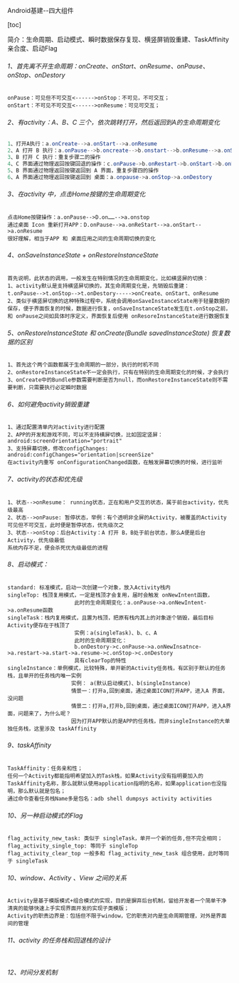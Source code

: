 Android基建--四大组件

[toc]

简介：生命周期、启动模式、瞬时数据保存复现、横竖屏销毁重建、TaskAffinity亲合度、启动Flag

###### 1、首先离不开生命周期：onCreate、onStart、onResume、onPause、onStop、onDestory

```
onPause：可见但不可交互<------>onStop：不可见，不可交互；
onStart：不可见不可交互<------>onResume：可见可交互；
```



###### 2、有activity：A、B、C 三个，依次跳转打开，然后返回到A的生命周期变化

 ```java
 1、打开A执行：a.onCreate-->a.onStart-->a.onResume
 2、A 打开 B 执行：a.onPause-->b.oncreate-->b.onstart-->b.onResume-->a.onStop
 3、B 打开 C 执行：重复步骤二的操作
 4、C 界面通过物理返回按键回退的操作：c.onPause->b.onRestart->b.onStart->b.onResume->c.onStop->c.onDestory
 5、B 界面通过物理返回按键返回到 A 界面，重复步骤四的操作
 6、A 界面通过物理返回按键返回到 桌面：a.onpause->a.onStop->a.onDestory
 ```

###### 3、在activity 中，点击Home按键的生命周期变化

```
点击Home按键操作：a.onPause-->D.on……-->a.onstop
通过桌面 Icon 重新打开APP：D.onPause-->a.onReStart-->a.onStart-->a.onResume
很好理解，相当于APP 和 桌面应用之间的生命周期切换的变化
```

###### 4、onSaveInstanceState + onRestoreInstanceState

```
首先说明，此状态的调用，一般发生在特别情况的生命周期变化，比如横竖屏的切换：
1、activity默认是支持横竖屏切换的，其生命周期变化是，先销毁后重建：
t.onPause-->t.onStop-->t.onDestory----->onCreate、onStart、onResume
2、类似于横竖屏切换的这种特殊过程中，系统会调用onSaveInstanceState用于轻量数据的保存，便于界面恢复的时候，数据进行恢复，onSaveInstanceState发生在t.onStop之前，和 onPause之间如具体时序定义，界面恢复后使用 onResoreInstanceState进行数据恢复
```

###### 5、onRestoreInstanceState 和 onCreate(Bundle savedInstanceState) 恢复数据的区别

```
1、首先这个两个函数都属于生命周期的一部分，执行的时机不同
2、onRestoreInstanceState不一定会执行，只有在特别的生命周期变化的时候，才会执行
3、onCreate中的Bundle参数需要判断是否为null，而onRestoreInstanceState则不需要判断，只需要执行必定瞬时数据
```

###### 6、如何避免activity销毁重建

```
1、通过配置清单内对activity进行配置
2、APP的开发和游戏不同，可以不支持横屏切换，比如固定竖屏： android:screenOrientation="portrait"
3、支持屏幕切换，修改configChanges:
android:configChanges="orientation|screenSize"
在activity内重写 onConfigurationChanged函数，在触发屏幕切换的时候，进行监听
```

###### 7、activity的状态和优先级

```
1、状态-->onResume： running状态，正在和用户交互的状态，属于前台activity，优先级最高
2、状态-->onPause: 暂停状态，举例：有个透明非全屏的Activity，被覆盖的Activity可见但不可交互，此时便是暂停状态，优先级次之
3、状态-->onStop：后台Activity：A 打开 B，B处于前台状态，那么A便是后台Activity，优先级最低
系统内存不足，便会杀死优先级最低的进程
```

###### 8、启动模式：

```
standard: 标准模式，启动一次创建一个对象，放入Activity栈内
singleTop: 栈顶复用模式，一定是栈顶才会复用，届时会触发 onNewIntent函数，
					 此时的生命周期变化：a.onPause->a.onNewIntent->a.onResume函数
singleTask：栈内复用模式，且置为栈顶，把原有栈内其上的对象逐个销毁，最后目标Activity便存在于栈顶了
					 实例：a(singleTask)、b、c、A
					 此时的生命周期变化：
					 b.onDestory->c.onPause->a.onNewInsatnce->a.restart->a.start->a.resume->c.onStop->c.onDestory
					 具有clearTop的特性
singleInstance：单例模式，比较特殊，单开新的Activity任务栈，有区别于默认的任务栈，且单开的任务栈内唯一实例
					实例： a(默认启动模式)、b(singleInstance)
					情景一：打开a,回到桌面，通过桌面ICON打开APP，进入A 界面，没问题
					情景二：打开a,打开b,回到桌面，通过桌面ICON打开APP，进入A界面，问题来了，为什么呢？
					因为打开APP默认的是APP的任务栈，而非singleInstance的大单独任务栈，这里涉及 taskAffinity
```

###### 9、taskAffinity

```
TaskAffinity：任务亲和性；
任何一个Activity都能指明希望加入的Task栈，如果Activity没有指明要加入的TaskAffinity名称，那么就默认使用application指明的名称，如果application也没指明，那么默认就是包名；
通过命令查看任务栈Name多是包名：adb shell dumpsys activity activities

```

###### 10、另一种启动模式的Flag

```
flag_activity_new_task: 类似于 singleTask，单开一个新的任务,但不完全相同；
flag_activity_single_top: 等同于 singleTop
flag_activity_clear_top 一般多和 flag_activity_new_task 组合使用，此时等同于 singleTask
```

###### 10、window、Activity 、View 之间的关系

```
Activity是基于模版模式+组合模式的实现，目的是摒弃后台机制，留给开发者一个简单干净清爽的能够快速上手实现界面开发的实现子类模版；
Activity的职责边界是：包括但不限于window，它的职责对内是生命周期管理，对外是界面间的管理
```

###### 11、activity 的任务栈和回退栈的设计

```
```

###### 12、时间分发机制



